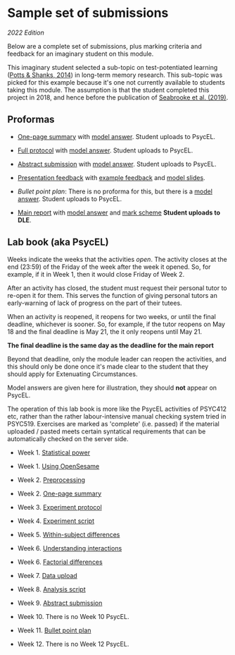 # Sample set of submissions

_2022 Edition_

Below are a complete set of submissions, plus marking criteria and feedback for an imaginary student on this module. 

This imaginary student selected a sub-topic on test-potentiated learning ([Potts & Shanks, 2014](http://discovery.ucl.ac.uk/1399515/1/RPottsLastRevision.pdf)) in long-term memory research. This sub-topic was picked for this example because it's one not currently available to students taking this module. The assumption is that the student completed this project in 2018, and hence before the publication of [Seabrooke et al. (2019)](https://pearl.plymouth.ac.uk/bitstream/handle/10026.1/14653/tpl-motivation-accepted.pdf?sequence=1).

## Proformas

- [One-page summary](eg-student/onepagesummary.odt) with [model answer](eg-student/onepagesummary-example.odt). Student uploads to PsycEL.

- [Full protocol](eg-student/protocol.odt) with [model answer](eg-student/protocol-example.odt). Student uploads to PsycEL.

- [Abstract submission](eg-student/conference-abstract.odt) with [model answer](eg-student/conference-abstract-eg.odt). Student uploads to PsycEL.

- [Presentation feedback](eg-student/pres-feedback.html) with [example feedback](eg-student/pres-feedback-eg.html) and [model slides](eg-student/presentation-eg.pdf). 

- _Bullet point plan_: There is no proforma for this, but there is a [model answer](eg-student/eg-bullet.html). Student uploads to PsycEL.

- [Main report](eg-student/report-proforma.odt) with [model answer](eg-student/report-eg.odt) and [mark scheme](eg-student/report-mark-scheme.html) **Student uploads to DLE**.



## Lab book (aka PsycEL)

Weeks indicate the weeks that the activities _open_. The activity closes at the end (23:59) of the Friday of the week after the week it opened. So, for example, if it in Week 1, then it would close Friday of Week 2.

After an activity has closed, the student must request their personal tutor to re-open it for them. This serves the function of giving personal tutors an early-warning of lack of progress on the part of their tutees. 

When an activity is reopened, it reopens for two weeks, or until the final deadline, whichever is sooner. So, for example, if the tutor reopens on May 18 and the final deadline is May 21, the it only reopens until May 21. 

**The final deadline is the same day as the deadline for the main report**

Beyond that deadline, only the module leader can reopen the activities, and this should only be done once it's made clear to the student that they should apply for Extenuating Circumstances. 

Model answers are given here for illustration, they should **not** appear on PsycEL. 

The operation of this lab book is more like the PsycEL activities of PSYC412 etc, rather than the rather labour-intensive manual checking system tried in PSYC519. Exercises are marked as 'complete' (i.e. passed) if the material uploaded / pasted meets certain syntatical requirements that can be automatically checked on the server side.

- Week 1. [Statistical power](eg-student/power.md)

- Week 1. [Using OpenSesame](eg-student/openses.md)

- Week 2. [Preprocessing](eg-student/preproc.md)

- Week 2. [One-page summary](eg-student/onepage.md)

- Week 3. [Experiment protocol](eg-student/protocol.md)

- Week 4. [Experiment script](eg-student/expscript.md)

- Week 5. [Within-subject differences](eg-student/anova1.md)

- Week 6. [Understanding interactions](eg-student/interactions.md)

- Week 6. [Factorial differences](eg-student/factorial.md)

- Week 7. [Data upload](eg-student/data1.md)

- Week 8. [Analysis script](eg-student/script2.md) 

- Week 9. [Abstract submission](eg-student/conference.md)

- Week 10. There is no Week 10 PsycEL.

- Week 11. [Bullet point plan](eg-student/bullet.md)

- Week 12. There is no Week 12 PsycEL.




